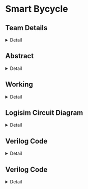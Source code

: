 # Smart Bycycle

<!-- First Section -->
## Team Details
<details>
  <summary>Detail</summary>

  > Semester: 3rd Sem B. Tech. CSE

  > Section: S1

  > Member-1: Aditya G, 221CS106, adityag.221cs106@nitk.edu.in

  > member-2: Amruth S D, 221CS108, amruthsd.221cs108@nitk.edu.in 

  > Member-3: Thrishank Reddy, 221CS160, thrishankreddymure.221cs160@nitk.edu.in
</details>

<!-- Second Section -->
## Abstract
<details>
  <summary>Detail</summary>
  
  > In an era marked by rapid technological growth and an increasing emphasis on
sustainability, the integration of electronics and smart systems into everyday
activities is becoming increasingly prevalent. One such area of innovation is the
realm of cycling, where traditional bicycles are evolving into 'smart'
transportation solutions that offer enhanced functionality and safety. Our
project focuses on the development of a 'Smart Bicycle'. Central to this
innovation is the incorporation of a digital speedometer, a vital component for
cyclists seeking accurate real-time data on their speed, distance travelled, and
performance metrics. The digital speedometer project hinges on three key
components. Firstly, the Hall Effect Sensor plays a pivotal role by detecting
wheel rotation on the vehicle, serving as the primary data source for measuring
speed. Secondly, the Seven Segment Display takes this speed data and presents
it in a visually understandable numerical format, making it easily readable to
the user. Together, these components form a cohesive system for accurately
measuring and displaying vehicle speed. The addition of direction indicators is
more than just a feature; it's a step toward making cycling in urban
environments safer and more accessible.
</details>

<!-- Third Section -->
## Working
<details>
  <summary>Detail</summary>

  BRIEF DESCRIPTION
The miniproject is called smart bicycle, its main functions are displaying the
bicycle's speed(km/hr),distance travelled by the bicycle(m), also a button for
indicators if the user wants to take a turn etc, so the the implementation of all
the features can be divided into 4 major parts.
1.Clock handling(for displaying accurate speed and reseting it)
2.Calculating current speed and distance travelled(Using flipflops and adders)
3.Implementing the indicator
Let us start with indicator part:
Indicator Buttons:
You have three buttons - left indicator, right indicator, and parking lights. Each
button serves a specific purpose:
Left Indicator: When pressed, this button activates the left turn indicator,
signaling to other road users that the cyclist intends to make a left turn.
Right Indicator: When pressed, this button activates the right turn indicator,
indicating the cyclist's intention to make a right turn
Parking Lights: This button activates the parking lights. When the parking lights
are on, both the left and right indicators blink simultaneously, and this is
commonly used when the cyclist wants to make their presence more noticeable,
especially in low-light conditions or while stationary.
OR Gates: To begin, the state of the right indicator button and the parking lights
button are connected to one OR gate, while the state of the left indicator button
and the parking lights button are connected to another OR gate. These OR gates
act as logic elements that combine the state of the buttons.
Clock Input: The output of each OR gate is then linked to an AND gate.
Additionally, the state of a clock signal is provided as the second input to these
AND gates.
Parking Lights: When the parking lights button is pressed, it activates both OR
gates, causing both left and right indicators to blink. The clock signal plays a
crucial role here.
Indicator Activation:
If only the left indicator button is pressed, the left indicator OR gate will have a
high (1) output, and the clock signal will be used to control the blinking effect.
Similarly, if only the right indicator button is pressed, the right indicator OR gate
will have a high output, and the clock signal will control the blinking of the right
indicator.
When the parking lights button is pressed, both OR gates will have high outputs,
and the clock signal will cause both the left and right indicators to blink together.
This setup offers a versatile indicator system that responds to the cyclist's
intentions. Whether they want to signal a left turn, a right turn, or activate both
indicators for enhanced visibility, the system can accommodate these actions
effectively. The clock signal synchronizes the blinking effect, making the turn
indicators noticeable and informative to other road users, ultimately enhancing
safety while cycling
Now let us talk about the speed and distance travelled part:
Distance does not need to be reset, it just needs to be initialized at 0 and we
keep adding 0.5 meters every time the hall effect sensor
sends a pulse whenever the magnet is detected and the same pulse also adds
1.8 to the speed counter and we also need to make sure to reset it every
second(because speed continously changes so we need it to be as accurate as
possible) so we need to keep a counter and update its value every time a
magnet is detected and then we need to copy it(the output stays constant for
the second and keeps getting updated every second) and then reset it. The
speed counter is of 9 bits and the distance counter is of 13 bits, we can store the
values in D flipflops and use full adder/half adder to increase the value.
Clock handling part:
Now we could just use a simple 1hz clock to reset and copy it but there are 2
main problems. 1)Inaccurate, after some research we found out that 1hz clocks
can be very inaccurate and unreliable) 2)Delay between copy and reset, One
more potential problem was if the speed got resetted before it was copied to
the output then the output would always show 0 and that would be a huge
problem, hence we decided to use 15Hz clock, so how we mimic a 1Hz clock is
we store a 4 bit counter and increase it every time the 15Hz clock gives a pulse,
and if all the bits are 1(AND of all the bits, this happens every 1 second) a pulse
is given out to reset it, so to copy before this we also send another pulse if the
bit configuration is 1110(which is just before 1111) so the speed value is copied
just before it is reset.
Functional Table:
Inputs Result
HES (1sec Pulse) (0.9sec Pulse)  Speed  Distance
0 0 0 NA NA
0 0 1 Updates Display NA
0 1 0 Resets Speed NA
0 1 1 -----------------------------------
1 0 0 +1.8 to Hidden speed +0.5 to distance and Updates
1 0 1 (Updates speed) (+0.5 to Distance and Updates)
1 1 0 (Resets Speed) (+0.5 to Distance and Updates)
1 1 1 ---------------------------------------
</details>

<!-- Fourth Section -->
## Logisim Circuit Diagram
<details>
  <summary>Detail</summary>

  > Update a neat logisim circuit diagram
</details>

<!-- Fifth Section -->
## Verilog Code
<details>
  <summary>Detail</summary>

  > Neatly update the Verilog code in code style only.
</details>

<!-- Sixth Section -->
## Verilog Code
<details>
  <summary>Detail</summary>

  > Update ~5 references in order
</details>
